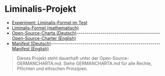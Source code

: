 # Liminalis-Projekt

- [Experiment: Liminalis-Formel im Test](./EXPERIMENT.md)
- [Liminalis-Formel (mathematisch)](./LIMINALIS_FORMEL.md)
- [Open-Source-Charta (Deutsch)](./GERMANCHARTA.md)------------------------------------------ [Open-Source-Charter (English)](EngishOpen-Source-Charter.md)
- [Manifest (Deutsch)](./Manifest.md)------------------------------------------------------- [Manifest (English)](EnglishManifest.md)
>
>Dieses Projekt steht dauerhaft unter der Open-Source-GERMANCHARTA.md.
>Siehe GERMANCHARTA.md für alle Rechte, Pflichten und ethischen Prinzipien.
